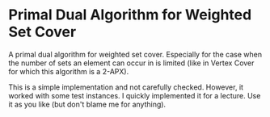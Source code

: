 # Primal Dual Algorithm for Weighted Set Cover

A primal dual algorithm for weighted set cover. Especially for the case when the number of sets an element can occur in is limited (like in Vertex Cover for which this algorithm is a 2-APX).

This is a simple implementation and not carefully checked. However, it worked with some test instances. I quickly implemented it for a lecture. Use it as you like (but don't blame me for anything).
